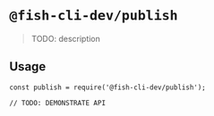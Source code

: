 # `@fish-cli-dev/publish`

> TODO: description

## Usage

```
const publish = require('@fish-cli-dev/publish');

// TODO: DEMONSTRATE API
```
